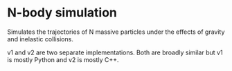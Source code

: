 # N-body simulation

Simulates the trajectories of N massive particles under the effects of gravity and inelastic collisions.

v1 and v2 are two separate implementations. Both are broadly similar but v1 is mostly Python and v2 is mostly C++.
